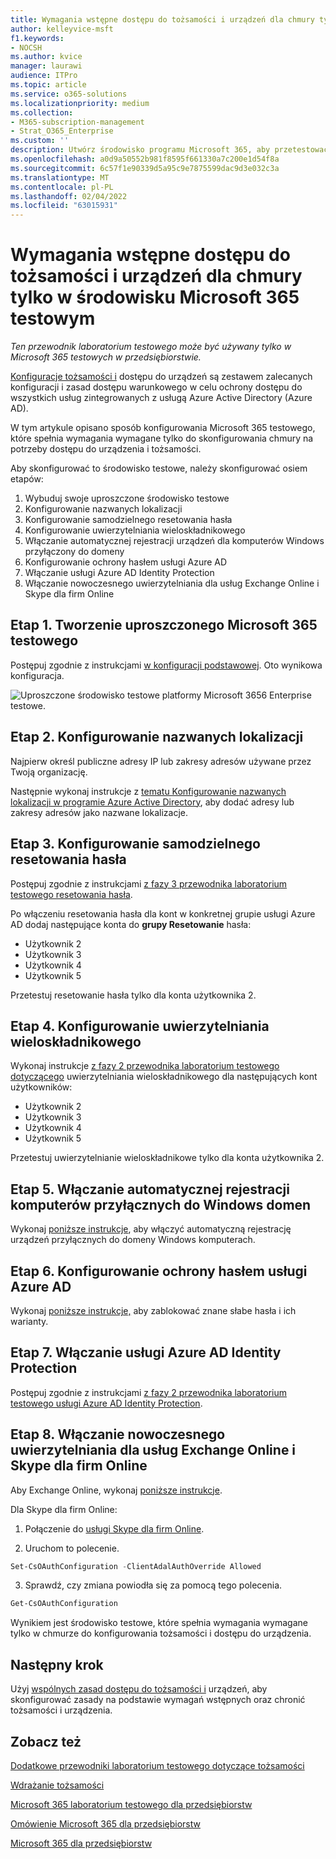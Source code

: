 ```yaml
---
title: Wymagania wstępne dostępu do tożsamości i urządzeń dla chmury tylko w środowisku Microsoft 365 testowym
author: kelleyvice-msft
f1.keywords:
- NOCSH
ms.author: kvice
manager: laurawi
audience: ITPro
ms.topic: article
ms.service: o365-solutions
ms.localizationpriority: medium
ms.collection:
- M365-subscription-management
- Strat_O365_Enterprise
ms.custom: ''
description: Utwórz środowisko programu Microsoft 365, aby przetestować tożsamość i dostęp do urządzenia z wymagań wstępnych uwierzytelniania tylko w chmurze.
ms.openlocfilehash: a0d9a50552b981f8595f661330a7c200e1d54f8a
ms.sourcegitcommit: 6c57f1e90339d5a95c9e7875599dac9d3e032c3a
ms.translationtype: MT
ms.contentlocale: pl-PL
ms.lasthandoff: 02/04/2022
ms.locfileid: "63015931"
---
```

# <a name="identity-and-device-access-prerequisites-for-cloud-only-in-your-microsoft-365-test-environment"></a>Wymagania wstępne dostępu do tożsamości i urządzeń dla chmury tylko w środowisku Microsoft 365 testowym

*Ten przewodnik laboratorium testowego może być używany tylko w Microsoft 365 testowych w przedsiębiorstwie.*

[Konfiguracje tożsamości i](../security/office-365-security/microsoft-365-policies-configurations.md) dostępu do urządzeń są zestawem zalecanych konfiguracji i zasad dostępu warunkowego w celu ochrony dostępu do wszystkich usług zintegrowanych z usługą Azure Active Directory (Azure AD).

W tym artykule opisano sposób konfigurowania Microsoft 365 testowego, które spełnia wymagania wymagane tylko do skonfigurowania chmury na potrzeby dostępu do urządzenia i tożsamości.[](../security/office-365-security/identity-access-prerequisites.md#prerequisites)

Aby skonfigurować to środowisko testowe, należy skonfigurować osiem etapów:

1. Wybuduj swoje uproszczone środowisko testowe
2. Konfigurowanie nazwanych lokalizacji
3. Konfigurowanie samodzielnego resetowania hasła
4. Konfigurowanie uwierzytelniania wieloskładnikowego
5. Włączanie automatycznej rejestracji urządzeń dla komputerów Windows przyłączony do domeny
6. Konfigurowanie ochrony hasłem usługi Azure AD 
7. Włączanie usługi Azure AD Identity Protection
8. Włączanie nowoczesnego uwierzytelniania dla usług Exchange Online i Skype dla firm Online

## <a name="phase-1-build-out-your-lightweight-microsoft-365-test-environment"></a>Etap 1. Tworzenie uproszczonego Microsoft 365 testowego

Postępuj zgodnie z instrukcjami [w konfiguracji podstawowej](lightweight-base-configuration-microsoft-365-enterprise.md).
Oto wynikowa konfiguracja.

![Uproszczone środowisko testowe platformy Microsoft 3656 Enterprise testowe.](../media/lightweight-base-configuration-microsoft-365-enterprise/Phase4.png)
 
## <a name="phase-2-configure-named-locations"></a>Etap 2. Konfigurowanie nazwanych lokalizacji

Najpierw określ publiczne adresy IP lub zakresy adresów używane przez Twoją organizację.

Następnie wykonaj instrukcje z [tematu Konfigurowanie nazwanych lokalizacji w programie Azure Active Directory](/azure/active-directory/reports-monitoring/quickstart-configure-named-locations), aby dodać adresy lub zakresy adresów jako nazwane lokalizacje. 

## <a name="phase-3-configure-self-service-password-reset"></a>Etap 3. Konfigurowanie samodzielnego resetowania hasła

Postępuj zgodnie z instrukcjami [z fazy 3 przewodnika laboratorium testowego resetowania hasła](password-reset-m365-ent-test-environment.md#phase-3-configure-and-test-password-reset). 

Po włączeniu resetowania hasła dla kont w konkretnej grupie usługi Azure AD dodaj następujące konta do **grupy Resetowanie** hasła:

- Użytkownik 2
- Użytkownik 3
- Użytkownik 4
- Użytkownik 5

Przetestuj resetowanie hasła tylko dla konta użytkownika 2.

## <a name="phase-4-configure-multi-factor-authentication"></a>Etap 4. Konfigurowanie uwierzytelniania wieloskładnikowego

Wykonaj instrukcje [z fazy 2 przewodnika laboratorium testowego dotyczącego](multi-factor-authentication-microsoft-365-test-environment.md#phase-2-enable-and-test-multi-factor-authentication-for-the-user-2-account) uwierzytelniania wieloskładnikowego dla następujących kont użytkowników:

- Użytkownik 2
- Użytkownik 3
- Użytkownik 4
- Użytkownik 5

Przetestuj uwierzytelnianie wieloskładnikowe tylko dla konta użytkownika 2.

## <a name="phase-5-enable-automatic-device-registration-of-domain-joined-windows-computers"></a>Etap 5. Włączanie automatycznej rejestracji komputerów przyłącznych do Windows domen 

Wykonaj [poniższe instrukcje](/azure/active-directory/devices/hybrid-azuread-join-plan), aby włączyć automatyczną rejestrację urządzeń przyłącznych do domeny Windows komputerach.

## <a name="phase-6-configure-azure-ad-password-protection"></a>Etap 6. Konfigurowanie ochrony hasłem usługi Azure AD 

Wykonaj [poniższe instrukcje,](/azure/active-directory/authentication/concept-password-ban-bad) aby zablokować znane słabe hasła i ich warianty.

## <a name="phase-7-enable-azure-ad-identity-protection"></a>Etap 7. Włączanie usługi Azure AD Identity Protection

Postępuj zgodnie z instrukcjami [z fazy 2 przewodnika laboratorium testowego usługi Azure AD Identity Protection](azure-ad-identity-protection-microsoft-365-test-environment.md#phase-2-use-azure-ad-identity-protection). 

## <a name="phase-8-enable-modern-authentication-for-exchange-online-and-skype-for-business-online"></a>Etap 8. Włączanie nowoczesnego uwierzytelniania dla usług Exchange Online i Skype dla firm Online

Aby Exchange Online, wykonaj [poniższe instrukcje](/Exchange/clients-and-mobile-in-exchange-online/enable-or-disable-modern-authentication-in-exchange-online#enable-or-disable-modern-authentication-in-exchange-online-for-client-connections-in-outlook-2013-or-later). 

Dla Skype dla firm Online:

1. Połączenie do [usługi Skype dla firm Online](/SkypeForBusiness/set-up-your-computer-for-windows-powershell/set-up-your-computer-for-windows-powershell).

2. Uruchom to polecenie.

  ```powershell
  Set-CsOAuthConfiguration -ClientAdalAuthOverride Allowed
  ```

3. Sprawdź, czy zmiana powiodła się za pomocą tego polecenia.

  ```powershell
  Get-CsOAuthConfiguration
  ```

Wynikiem jest środowisko testowe, które spełnia wymagania wymagane tylko w [](../security/office-365-security/identity-access-prerequisites.md#prerequisites) chmurze do konfigurowania tożsamości i dostępu do urządzenia. 

## <a name="next-step"></a>Następny krok

Użyj [wspólnych zasad dostępu do tożsamości i](../security/office-365-security/identity-access-policies.md) urządzeń, aby skonfigurować zasady na podstawie wymagań wstępnych oraz chronić tożsamości i urządzenia.

## <a name="see-also"></a>Zobacz też

[Dodatkowe przewodniki laboratorium testowego dotyczące tożsamości](m365-enterprise-test-lab-guides.md#identity)

[Wdrażanie tożsamości](deploy-identity-solution-overview.md)

[Microsoft 365 laboratorium testowego dla przedsiębiorstw](m365-enterprise-test-lab-guides.md)

[Omówienie Microsoft 365 dla przedsiębiorstw](microsoft-365-overview.md)

[Microsoft 365 dla przedsiębiorstw](/microsoft-365-enterprise/)
